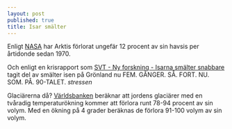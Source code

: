 ```yaml
---
layout: post
published: true
title: Isar smälter
---
```



Enligt [NASA](http://earthobservatory.nasa.gov/IOTD/view.php?id=82094) har Arktis förlorat ungefär 12 procent av sin havsis per årtidonde sedan 1970.

Och enligt en krisrapport som [SVT - Ny forskning - Isarna smälter snabbare](http://www.svt.se/nyheter/vetenskap/ny-forskning-isarna-smalter-snabbare) tagit del av smälter isen på Grönland nu FEM. GÅNGER. SÅ. FORT. NU. SOM. PÅ. 90-TALET. *stressen*

Glaciärerna då? 
[Världsbanken](http://www.worldbank.org/content/dam/Worldbank/Feature%20Story/SDN/Climate/climate-risks-infographic-1020x4872.jpg) beräknar att jordens glaciärer med en tvåradig temperaturökning kommer att förlora runt 78-94 procent av sin volym. Med en ökning på 4 grader beräknas de förlora 91-100 volym av sin volym.
